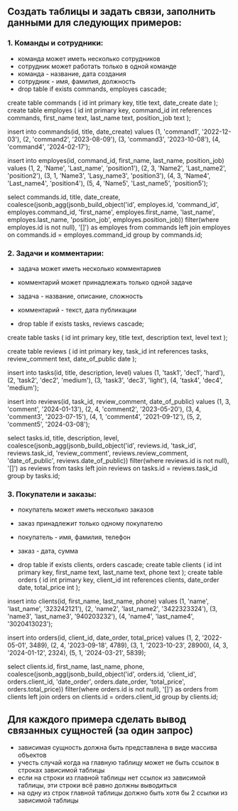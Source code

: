 ## Создать таблицы и задать связи, заполнить данными для следующих примеров:

### 1. Команды и сотрудники:
- команда может иметь несколько сотрудников
- сотрудник может работать только в одной команде
- команда - название, дата создания
- сотрудник - имя, фамилия, должность
- drop table if exists commands, employes cascade;

create table commands
(
	id int primary key,
	title text,
	date_create date
);
create table employes
(
	id int primary key,
	command_id int references commands,
	first_name text,
	last_name text,
	position_job text
);

insert into commands(id, title, date_create)
values
(1, 'command1', '2022-12-03'),
(2, 'command2', '2023-08-09'),
(3, 'command3', '2023-10-08'),
(4, 'command4', '2024-02-17');

insert into employes(id, command_id, first_name, last_name, position_job)
values
(1, 2, 'Name', 'Last_name', 'position1'),
(2, 3, 'Name2', 'Last_name2', 'position2'),
(3, 1, 'Name3', 'Lasy_name3', 'position3'),
(4, 3, 'Name4', 'Last_name4', 'position4'),
(5, 4, 'Name5', 'Last_name5', 'position5');

select 
	commands.id,
	title,
	date_create,
	coalesce(jsonb_agg(jsonb_build_object('id', employes.id, 'command_id', employes.command_id,
	'first_name', employes.first_name, 'last_name',
	employes.last_name, 'position_job', employes.position_job)) filter(where employes.id is not null), '[]') as employes
from commands
left join employes on commands.id = employes.command_id
group by commands.id;


### 2. Задачи и комментарии:
- задача может иметь несколько комментариев
- комментарий может принадлежать только одной задаче
- задача - название, описание, сложность
- комментарий - текст, дата публикации

- drop table if exists tasks, reviews cascade;

create table tasks
(
	id int primary key,
	title text,
	description text,
	level text
);

create table reviews
(
	id int primary key,
	task_id int references tasks,
	review_comment text,
	date_of_public date
);

insert into tasks(id, title, description, level)
values
(1, 'task1', 'dec1', 'hard'),
(2, 'task2', 'dec2', 'medium'),
(3, 'task3', 'dec3', 'light'),
(4, 'task4', 'dec4', 'medium');

insert into reviews(id, task_id, review_comment, date_of_public)
values
(1, 3, 'comment', '2024-01-13'),
(2, 4, 'comment2', '2023-05-20'),
(3, 4, 'comment3', '2023-07-15'),
(4, 1, 'comment4', '2021-09-12'),
(5, 2, 'comment5', '2024-03-08');

select 
	tasks.id,
	title,
	description,
	level,
	coalesce(jsonb_agg(jsonb_build_object('id', reviews.id, 'task_id', reviews.task_id,
	'review_comment', reviews.review_comment, 'date_of_public',
	reviews.date_of_public)) filter(where reviews.id is not null), '[]') as reviews
from tasks
left join reviews on tasks.id = reviews.task_id
group by tasks.id;

### 3. Покупатели и заказы:
 - покупатель может иметь несколько заказов
 - заказ принадлежит только одному покупателю
 - покупатель - имя, фамилия, телефон
 - заказ - дата, сумма

 - drop table if exists clients, orders cascade;
create table clients
(
	id int primary key,
	first_name text,
	last_name text,
	phone text
);
create table orders
(
	id int primary key,
	client_id int references clients,
	date_order date,
	total_price int
);

insert into clients(id, first_name, last_name, phone)
values
(1, 'name', 'last_name', '323242121'),
(2, 'name2', 'last_name2', '3422323324'),
(3, 'name3', 'last_name3', '940203232'),
(4, 'name4', 'last_name4', '3020413023');

insert into orders(id, client_id, date_order, total_price)
values
(1, 2, '2022-05-01', 3489),
(2, 4, '2023-09-18', 4789),
(3, 1, '2023-10-23', 28900),
(4, 3, '2024-01-12', 2324),
(5, 1, '2024-03-21', 5839);

select 
	clients.id,
	first_name,
	last_name,
	phone,
	coalesce(jsonb_agg(jsonb_build_object('id', orders.id, 'client_id', orders.client_id,
	'date_order', orders.date_order, 'total_price',
	orders.total_price)) filter(where orders.id is not null), '[]') as orders
from clients
left join orders on clients.id = orders.client_id
group by clients.id;



## Для каждого примера сделать вывод связанных сущностей (за один запрос)
- зависимая сущность должна быть представлена в виде массива объектов
- учесть случай когда на главную таблицу может не быть ссылок в строках зависимой таблицы
- если на строки из главной таблицы нет ссылок из зависимой таблицы, эти строки всё равно должны выводиться
- на одну из строк главной таблицы должно быть хотя бы 2 ссылки из зависимой таблицы
